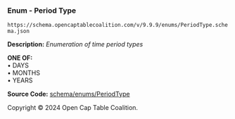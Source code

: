 ### Enum - Period Type

`https://schema.opencaptablecoalition.com/v/9.9.9/enums/PeriodType.schema.json`

**Description:** _Enumeration of time period types_

**ONE OF:**</br>&bull; DAYS </br>&bull; MONTHS </br>&bull; YEARS

**Source Code:** [schema/enums/PeriodType](../../../../schema/enums/PeriodType.schema.json)

Copyright © 2024 Open Cap Table Coalition.
